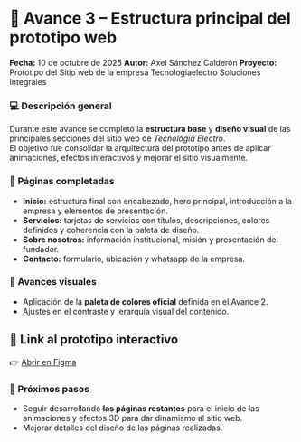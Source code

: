 # 🧩 Avance 3 – Estructura principal del prototipo web


**Fecha:** 10 de octubre de 2025
**Autor:** Axel Sánchez Calderón 
**Proyecto:** Prototipo del Sitio web de la empresa Tecnologiaelectro Soluciones Integrales


### 💻 Descripción general
Durante este avance se completó la **estructura base** y **diseño visual** de las principales secciones del sitio web de *Tecnología Electro*.  
El objetivo fue consolidar la arquitectura del prototipo antes de aplicar animaciones, efectos interactivos y mejorar el sitio visualmente.

### 🧱 Páginas completadas
- **Inicio:** estructura final con encabezado, hero principal, introducción a la empresa y elementos de presentación.  
- **Servicios:** tarjetas de servicios con títulos, descripciones, colores definidos y coherencia con la paleta de diseño.  
- **Sobre nosotros:** información institucional, misión y presentación del fundador.  
- **Contacto:** formulario, ubicación y whatsapp de la empresa.

### 🎨 Avances visuales
- Aplicación de la **paleta de colores oficial** definida en el Avance 2.   
- Ajustes en el contraste y jerarquía visual del contenido.  

## 🎨 Link al prototipo interactivo
👉 [Abrir en Figma](https://www.figma.com/design/O8OjWDThpciVuCIICeE91T/Sin-t%C3%ADtulo?node-id=0-1&t=H2XpFU0pnGkumloz-1)

### 🚀 Próximos pasos
- Seguir desarrollando **las páginas restantes** para el inicio de las animaciones y efectos 3D para dar dinamismo al sitio web.
- Mejorar detalles del diseño de las páginas realizadas.

